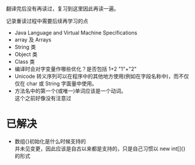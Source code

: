翻译完后没有再读过，复习到这里因此再读一遍。

记录重读过程中需要后续再学习的点
* Java Language and Virtual Machine Specifications
* array 及 Arrays
* String 类
* Object 类
* Class 类
* 编译时会对字变量作哪些优化？是否包括 1+2  "1"+"2"
* Unicode 转义序列可以在程序中的其他地方使用(例如在字段名称中)，而不仅仅在 char 或 String 字面量中使用。
* 方法名中的第一个(或唯一)单词应该是一个动词。  
这个之前好像没有注意过

# 已解决
* 数组{}初始化是什么时候支持的  
并未见变更，因此应该是自古以来都是支持的，只是自己习惯以 new int[]{} 的形式
